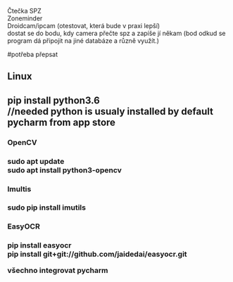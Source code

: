 Čtečka SPZ <br>
Zoneminder <br>
Droidcam/ipcam (otestovat, která bude v praxi lepší) <br>
dostat se do bodu, kdy camera přečte spz a zapíše jí někam (bod odkud se program dá připojit na jiné databáze a různě využít.)



#potřeba přepsat
<h2> Linux <h2>
pip install python3.6 <br>
//needed python is usualy installed by default <br>
pycharm from app store
<h3> OpenCV <h3>
sudo apt update <br>
sudo apt install python3-opencv
<h3> Imultis <h3>
sudo pip install imutils
<h3> EasyOCR <h3>
pip install easyocr <br>
pip install git+git://github.com/jaidedai/easyocr.git

  
všechno integrovat pycharm
